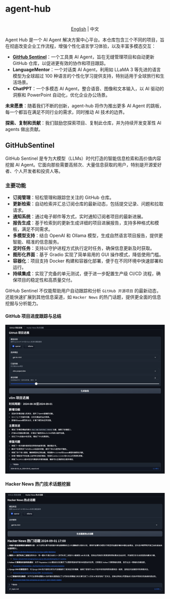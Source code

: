 # agent-hub

<p align="center">
    <br> <a href="README-EN.md">English</a> | 中文
</p>

Agent Hub 是一个 AI Agent 解决方案中心平台。本仓库包含三个不同的项目，旨在彻底改变企业工作流程，增强个性化语言学习体验，以及丰富多模态交互：

- **[GitHub Sentinel](./github_sentinel/README.md)**：一个工具类 AI Agent，旨在无缝管理项目和自动更新 GitHub 仓库，以促进更有效的协作和项目跟踪。
- **LanguageMentor**：一个对话类 AI Agent，利用如 LLaMA 3 等先进的语言模型为全球超过 100 种语言的个性化学习提供支持，特别适用于全球旅行和生活场景。
- **ChatPPT**：一个多模态 AI Agent，整合语音、图像和文本输入，以 AI 驱动的洞察和 PowerPoint 自动化，优化企业办公场景。

**未来愿景**：随着我们不断的创新，agent-hub 将作为推出更多 AI Agent 的跳板，每一个都旨在满足不同行业的需求，同时推动 AI 技术的边界。

**探索、复制和贡献**：我们鼓励您探索项目、复制此仓库，并为持续开发变革性 AI agents 做出贡献。


## GitHubSentinel

GitHub Sentinel 是专为大模型（LLMs）时代打造的智能信息检索和高价值内容挖掘 AI Agent。它面向那些需要高频次、大量信息获取的用户，特别是开源爱好者、个人开发者和投资人等。

### 主要功能

- **订阅管理**：轻松管理和跟踪您关注的 GitHub 仓库。
- **更新检索**：自动检索并汇总订阅仓库的最新动态，包括提交记录、问题和拉取请求。
- **通知系统**：通过电子邮件等方式，实时通知订阅者项目的最新进展。
- **报告生成**：基于检索到的更新生成详细的项目进展报告，支持多种格式和模板，满足不同需求。
- **多模型支持**：结合 OpenAI 和 Ollama 模型，生成自然语言项目报告，提供更智能、精准的信息服务。
- **定时任务**：支持以守护进程方式执行定时任务，确保信息更新及时获取。
- **图形化界面**：基于 Gradio 实现了简单易用的 GUI 操作模式，降低使用门槛。
- **容器化**：项目支持 Docker 构建和容器化部署，便于在不同环境中快速部署和运行。
- **持续集成**：实现了完备的单元测试，便于进一步配置生产级 CI/CD 流程，确保项目的稳定性和高质量交付。

GitHub Sentinel 不仅能帮助用户自动跟踪和分析 `GitHub 开源项目` 的最新动态，还能快速扩展到其他信息渠道，如 `Hacker News` 的热门话题，提供更全面的信息挖掘与分析能力。

#### GitHub 项目进度跟踪与总结

![gradio_v0.8_github](https://github.com/DjangoPeng/GitHubSentinel/blob/main/images/gradio_v0.8_github.png)

#### Hacker News 热门技术话题挖掘

![gradio_v0.8_hn](https://github.com/DjangoPeng/GitHubSentinel/blob/main/images/gradio_v0.8_hn.png)